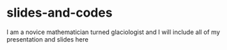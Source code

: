 # slides-and-codes
I am a novice mathematician turned glaciologist and I will include all of my presentation and slides here
